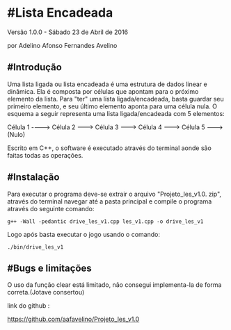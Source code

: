 #Lista Encadeada
=====================================================================================

Versão 1.0.0 - Sábado 23 de Abril de 2016

por Adelino Afonso Fernandes Avelino


#Introdução
--------------------------------------------------------------------------------------

Uma lista ligada ou lista encadeada é uma estrutura de dados linear e dinâmica.
Ela é composta por células que apontam para o próximo elemento da lista.
Para "ter" uma lista ligada/encadeada, basta guardar seu primeiro elemento, e seu último elemento aponta para uma célula nula.
O esquema a seguir representa uma lista ligada/encadeada com 5 elementos:

Célula 1 ----> Célula 2 ---> Célula 3 ---> Célula 4 ---> Célula 5 ---> (Nulo)

Escrito em C++, o software é executado através do terminal aonde são 
faitas todas as operações. 


#Instalação
--------------------------------------------------------------------------------------

Para executar o programa deve-se extrair o arquivo "Projeto_les_v1.0.
zip", através do terminal navegar até a pasta principal e compile o programa 
através do seguinte comando:

	g++ -Wall -pedantic drive_les_v1.cpp les_v1.cpp -o drive_les_v1

Logo após basta executar o jogo usando o comando:
	
	./bin/drive_les_v1 


#Bugs e limitações
--------------------------------------------------------------------------------------

O uso da função clear está limitado, não consegui implementa-la de forma correta.(Jotave consertou)

link do github :

https://github.com/aafavelino/Projeto_les_v1.0


